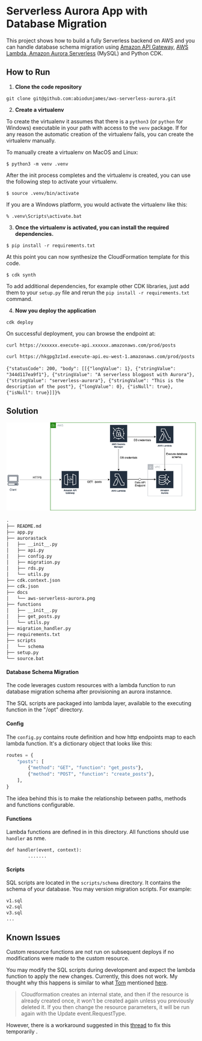 # Serverless Aurora App with Database Migration

This project shows how to build a fully Serverless backend on AWS and you can handle  database schema migration using [Amazon API Gateway](https://aws.amazon.com/api-gateway/), [AWS Lambda](https://aws.amazon.com/lambda/),[ Amazon Aurora Serverless](https://aws.amazon.com/rds/aurora/serverless/) (MySQL) and Python CDK. 

## How to Run

1. **Clone the code repository**

```
git clone git@github.com:abiodunjames/aws-serverless-aurora.git
```



2. **Create a virtualenv**

To create the virtualenv it assumes that there is a `python3` (or `python` for Windows) executable in your path with access to the `venv` package. If for any reason the automatic creation of the virtualenv fails, you can create the virtualenv manually.

To manually create a virtualenv on MacOS and Linux:

```
$ python3 -m venv .venv
```

After the init process completes and the virtualenv is created, you can use the following step to activate your virtualenv.

```
$ source .venv/bin/activate
```

If you are a Windows platform, you would activate the virtualenv like this:

```
% .venv\Scripts\activate.bat
```

3. **Once the virtualenv is activated, you can install the required dependencies.**

```
$ pip install -r requirements.txt
```

At this point you can now synthesize the CloudFormation template for this code.

```
$ cdk synth
```

To add additional dependencies, for example other CDK libraries, just add them to your `setup.py` file and rerun the `pip install -r requirements.txt` command.

4. **Now you deploy the application** 

```
cdk deploy
```

On successful deployment, you can browse the endpoint at:
```
curl https://xxxxxx.execute-api.xxxxxx.amazonaws.com/prod/posts 
```

```
curl https://hkgpg3z1xd.execute-api.eu-west-1.amazonaws.com/prod/posts

{"statusCode": 200, "body": [[{"longValue": 1}, {"stringValue": "344d117ea9f1"}, {"stringValue": "A serverless blogpost with Aurora"}, {"stringValue": "serverless-aurora"}, {"stringValue": "This is the description of the post"}, {"longValue": 0}, {"isNull": true}, {"isNull": true}]]}%     

```
##  Solution

![](./docs/aws-serverless-aurora.png)

```
.
├── README.md
├── app.py
├── aurorastack
│   ├── __init__.py
│   ├── api.py
│   ├── config.py
│   ├── migration.py
│   ├── rds.py
│   └── utils.py
├── cdk.context.json
├── cdk.json
├── docs
│   └── aws-serverless-aurora.png
├── functions
│   ├── __init__.py
│   ├── get_posts.py
│   └── utils.py
├── migration_handler.py
├── requirements.txt
├── scripts
│   └── schema
├── setup.py
└── source.bat

```

####  

#### Database Schema Migration 

The code leverages custom resources with a lambda function to run database migration schema after provisioning an aurora instannce.

The SQL scripts are packaged into lambda layer, available to the executing function in the "/opt" directory.


#### Config

The `config.py`  contains route definition and how http endpoints map to each lambda function. It's a dictionary object that looks like this:

```python
routes = {
    "posts": [
        {"method": "GET", "function": "get_posts"},
        {"method": "POST", "function": "create_posts"},
    ],
}
```

The idea behind this is to make the relationship between paths, methods and functions configurable.

#### Functions

Lambda functions are defined in in this directory.  All functions should use `handler` as nme. 

```
def handler(event, context):
		.......
```

#### Scripts

SQL scripts are located in the `scripts/schema` directory.  It contains the schema of your database.  You may version migration scripts. For example:

```
v1.sql
v2.sql
v3.sql
...
```

## Known Issues

Custom resource functions are not run on subsequent deploys if no modifications were made to the custom resource. 

You may modify the SQL scripts during development and expect the lambda function to apply the new changes. Currently, this does not work.   My thought why this happens is  similar to what [Tom](https://github.com/tommedema) mentioned [here](https://github.com/serverless/serverless/issues/4483).

> Cloudformation creates an internal state, and then if the resource is already created once, it won't be created again unless you previously deleted it. If you then change the resource parameters, it will be run again with the Update event.RequestType.

However, there is a workaround suggested in this [thread](https://github.com/serverless/serverless/issues/4483 ) to fix this temporarily .